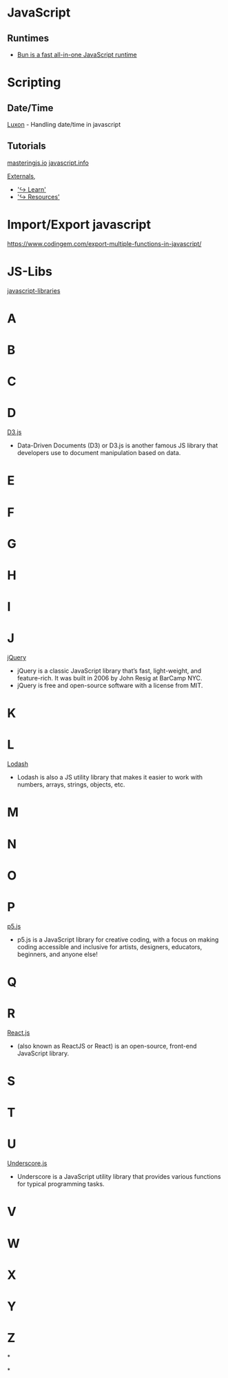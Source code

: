 # JavaScript
## Runtimes
* [Bun is a fast all-in-one JavaScript runtime](https://bun.sh/)

# Scripting
## Date/Time
[Luxon](https://moment.github.io/luxon/#/tour) - Handling date/time in javascript

## Tutorials
[masteringjs.io](https://masteringjs.io/tutorials/mongoose/query-was-already-executed)
[javascript.info](https://javascript.info/)

[Externals]('https://www.javascript.com/'),
* ['↪&nbsp;Learn']('https://www.javascript.com/learn/strings')
* ['↪&nbsp;Resources']('https://www.javascript.com/resources')

# Import/Export javascript 
https://www.codingem.com/export-multiple-functions-in-javascript/


# JS-Libs
[javascript-libraries](https://kinsta.com/blog/javascript-libraries/)

# A
# B
# C
# D

[D3.js](https://d3js.org/)
* Data-Driven Documents (D3) or D3.js is another famous JS library that developers use to document manipulation based on data.

# E
# F
# G
# H 
# I
# J

[jQuery](https://jquery.com/)
* jQuery is a classic JavaScript library that’s fast, light-weight, and feature-rich. It was built in 2006 by John Resig at BarCamp NYC. 
* jQuery is free and open-source software with a license from MIT.

# K
# L

[Lodash](https://lodash.com/)
* Lodash is also a JS utility library that makes it easier to work with numbers, arrays, strings, objects, etc.

# M
# N
# O
# P

[p5.js](https://p5js.org/examples/)
* p5.js is a JavaScript library for creative coding, with a focus on making coding accessible and inclusive for artists, designers, educators, beginners, and anyone else!

# Q
# R

[React.js](https://reactjs.org/)
* (also known as ReactJS or React) is an open-source, front-end JavaScript library. 

# S
# T
# U

[Underscore.js](https://underscorejs.org/)
* Underscore is a JavaScript utility library that provides various functions for typical programming tasks.

# V
# W
# X
# Y
# Z



[]()
* 

[]()
* 

[]()
[]()
[]()
[]()
[]()
[]()
[]()
[]()
[]()